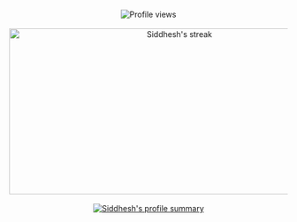 <div align="center">
    <br/>

    
<div align="center"> 
    <img src="https://komarev.com/ghpvc/?username=siddhesh1051&label=Profile%20views&color=1E90FF&style=flat" alt="Profile views" />
</div>
</br>
    <a href="https://github.com/siddhesh1051">
        <img height="300"  width="600" title="🔥 Get streak stats for your profile at git.io/streak-stats" 
        alt="Siddhesh's streak" 
        src="https://github-readme-streak-stats.herokuapp.com/?user=siddhesh1051&theme=neon-dark&hide_border=true"/>
    </a>
    <br/>
</div>

</br>


<div align="center"> 
    <a href="https://github.com/siddhesh1051">
        <img alt="Siddhesh's profile summary" 
        src="https://github-profile-summary-cards.vercel.app/api/cards/profile-details?username=siddhesh1051&theme=radical"/>
    </a>
</div>

<br/>


<br/>
